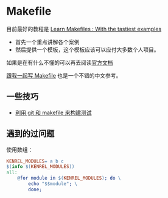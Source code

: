 # Makefile
目前最好的教程是 [Learn Makefiles : With the tastiest examples](https://makefiletutorial.com/#getting-started)
- 首先一个重点讲解各个案例
- 然后提供一个模板，这个模板应该可以应付大多数个人项目。

如果是在有什么不懂的可以再去阅读[官方文档](https://www.gnu.org/software/make/manual/html_node/index.html)

[跟我一起写 Makefile](https://github.com/seisman/how-to-write-makefile) 也是一个不错的中文参考。

## 一些技巧
- [利用 git 和 makefile 来构建测试](https://chrismorgan.info/blog/make-and-git-diff-test-harness/)

## 遇到的过问题

使用数组：
```mk
KENREL_MODULES= a b c
$(info $(KENREL_MODULES))
all:
	@for module in $(KENREL_MODULES); do \
		echo "$$module"; \
		done;
```
